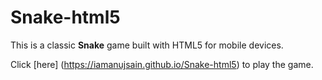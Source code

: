 # Snake-html5


This is a classic **Snake** game built with HTML5 for mobile devices.


Click [here] (https://iamanujsain.github.io/Snake-html5) to play the game.